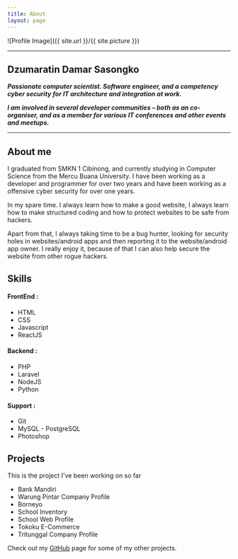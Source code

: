 ```yaml
---
title: About
layout: page
---
```


![Profile Image]({{ site.url }}/{{ site.picture }})

---

<h2>Dzumaratin Damar Sasongko</h2>

_**Passionate computer scientist. Software engineer, and a competency cyber security for IT architecture and integration at work.**_

_**I am involved in several developer communities – both as an co-organiser, and as a member for various IT conferences and other events and meetups.**_


---

<h2>About me</h2>
<p>I graduated from SMKN 1 Cibinong, and currently studying in Computer Science from the Mercu Buana University. I have been working as a developer and programmer for over two years and have been working as a offensive cyber security for over one years.</p>

<p>In my spare time. I always learn how to make a good website, I always learn how to make structured coding and how to protect websites to be safe from hackers.</p>

<p>Apart from that, I always taking time to be a bug hunter, looking for security holes in websites/android apps and then reporting it to the website/android app owner. I really enjoy it, because of that I can also help secure the website from other rogue hackers.</p>

<h2>Skills</h2>
<h4>FrontEnd :</h4>
<ul class="skill-list">
	<li>HTML</li>
	<li>CSS</li>
	<li>Javascript </li>
	<li>ReactJS</li>
</ul>

<h4>Backend :</h4>
<ul class="skill-list">
	<li>PHP</li>
	<li>Laravel</li>
	<li>NodeJS</li>
	<li>Python</li>
</ul>

<h4>Support :</h4>
<ul class="skill-list">
	<li>Git</li>
	<li>MySQL - PostgreSQL</li>
	<li>Photoshop</li>
</ul>

<h2>Projects</h2>

This is the project I've been working on so far

<ul>
	<li>Bank Mandiri</li>
	<li>Warung Pintar Company Profile</li>
	<li>Borneyo</li>
	<li>School Inventory</li>
	<li>School Web Profile</li>
	<li>Tokoku E-Commerce</li>
	<li>Tritunggal Company Profile</li>
</ul>

Check out my [GitHub][1] page for some of my other projects.

[1]: https://github.com/dzdamars
